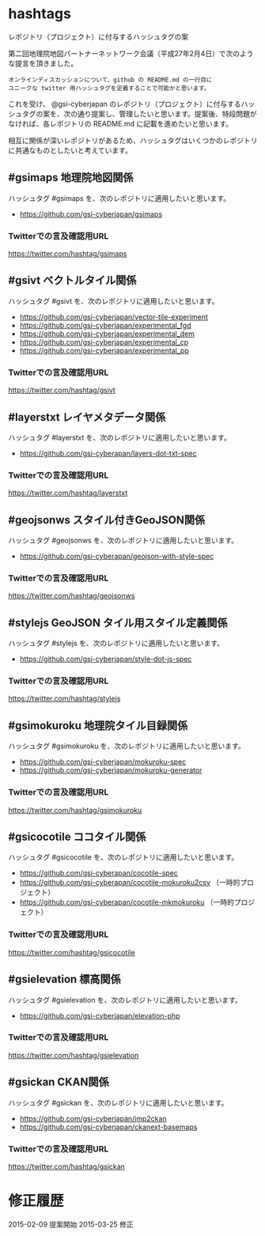 # hashtags
レポジトリ（プロジェクト）に付与するハッシュタグの案

第二回地理院地図パートナーネットワーク会議（平成27年2月4日）で次のような提言を頂きました。
```
オンラインディスカッションについて、github の README.md の一行目に
ユニークな twitter 用ハッシュタグを定義することで可能かと思います。
```
これを受け、 @gsi-cyberjapan のレポジトリ（プロジェクト）に付与するハッシュタグの案を、次の通り提案し、管理したいと思います。提案後、特段問題がなければ、各レポジトリの README.md に記載を進めたいと思います。

相互に関係が深いレポジトリがあるため、ハッシュタグはいくつかのレポジトリに共通なものとしたいと考えています。

## #gsimaps 地理院地図関係
ハッシュタグ #gsimaps を、次のレポジトリに適用したいと思います。

- https://github.com/gsi-cyberjapan/gsimaps

### Twitterでの言及確認用URL
https://twitter.com/hashtag/gsimaps

## #gsivt ベクトルタイル関係
ハッシュタグ #gsivt を、次のレポジトリに適用したいと思います。

- https://github.com/gsi-cyberjapan/vector-tile-experiment
- https://github.com/gsi-cyberjapan/experimental_fgd
- https://github.com/gsi-cyberjapan/experimental_dem
- https://github.com/gsi-cyberjapan/experimental_cp
- https://github.com/gsi-cyberjapan/experimental_pp

### Twitterでの言及確認用URL
https://twitter.com/hashtag/gsivt

## #layerstxt レイヤメタデータ関係
ハッシュタグ #layerstxt を、次のレポジトリに適用したいと思います。

- https://github.com/gsi-cyberapan/layers-dot-txt-spec

### Twitterでの言及確認用URL
https://twitter.com/hashtag/layerstxt

## #geojsonws スタイル付きGeoJSON関係
ハッシュタグ #geojsonws を、次のレポジトリに適用したいと思います。

- https://github.com/gsi-cyberapan/geojson-with-style-spec

### Twitterでの言及確認用URL
https://twitter.com/hashtag/geojsonws

## #stylejs GeoJSON タイル用スタイル定義関係
ハッシュタグ #stylejs を、次のレポジトリに適用したいと思います。

- https://github.com/gsi-cyberjapan/style-dot-js-spec

### Twitterでの言及確認用URL
https://twitter.com/hashtag/stylejs

## #gsimokuroku 地理院タイル目録関係
ハッシュタグ #gsimokuroku を、次のレポジトリに適用したいと思います。

- https://github.com/gsi-cyberjapan/mokuroku-spec
- https://github.com/gsi-cyberjapan/mokuroku-generator

### Twitterでの言及確認用URL
https://twitter.com/hashtag/gsimokuroku

## #gsicocotile ココタイル関係
ハッシュタグ #gsicocotile を、次のレポジトリに適用したいと思います。

- https://github.com/gsi-cyberapan/cocotile-spec
- https://github.com/gsi-cyberapan/cocotile-mokuroku2csv （一時的プロジェクト）
- https://github.com/gsi-cyberapan/cocotile-mkmokuroku （一時的プロジェクト）

### Twitterでの言及確認用URL
https://twitter.com/hashtag/gsicocotile

## #gsielevation 標高関係
ハッシュタグ #gsielevation を、次のレポジトリに適用したいと思います。

- https://github.com/gsi-cyberjapan/elevation-php

### Twitterでの言及確認用URL
https://twitter.com/hashtag/gsielevation

## #gsickan CKAN関係
ハッシュタグ #gsickan を、次のレポジトリに適用したいと思います。

- https://github.com/gsi-cyberjapan/jmp2ckan
- https://github.com/gsi-cyberjapan/ckanext-basemaps

### Twitterでの言及確認用URL
https://twitter.com/hashtag/gsickan

# 修正履歴
2015-02-09 提案開始
2015-03-25 修正
